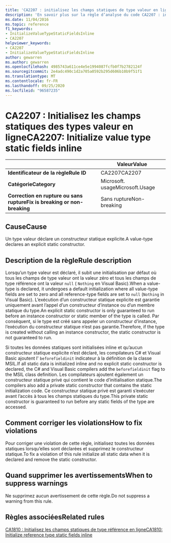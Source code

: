 ```yaml
---
title: 'CA2207 : initialisez les champs statiques de type valeur en ligne (analyse du code)'
description: 'En savoir plus sur la règle d’analyse du code CA2207 : initialiser les champs statiques de type valeur Inline'
ms.date: 11/04/2016
ms.topic: reference
f1_keywords:
- InitializeValueTypeStaticFieldsInline
- CA2207
helpviewer_keywords:
- CA2207
- InitializeValueTypeStaticFieldsInline
author: gewarren
ms.author: gewarren
ms.openlocfilehash: 4985743a611ce4e5e1994087fcfb0f7b2782124f
ms.sourcegitcommit: 2e4adc490c1d2a705a0592b295d606b10b9f51f1
ms.translationtype: MT
ms.contentlocale: fr-FR
ms.lasthandoff: 09/25/2020
ms.locfileid: "96587235"
---
```

# <a name="ca2207-initialize-value-type-static-fields-inline"></a><span data-ttu-id="b321e-103">CA2207 : Initialisez les champs statiques des types valeur en ligne</span><span class="sxs-lookup"><span data-stu-id="b321e-103">CA2207: Initialize value type static fields inline</span></span>

| | <span data-ttu-id="b321e-104">Valeur</span><span class="sxs-lookup"><span data-stu-id="b321e-104">Value</span></span> |
|-|-|
| <span data-ttu-id="b321e-105">**Identificateur de la règle**</span><span class="sxs-lookup"><span data-stu-id="b321e-105">**Rule ID**</span></span> |<span data-ttu-id="b321e-106">CA2207</span><span class="sxs-lookup"><span data-stu-id="b321e-106">CA2207</span></span>|
| <span data-ttu-id="b321e-107">**Catégorie**</span><span class="sxs-lookup"><span data-stu-id="b321e-107">**Category**</span></span> |<span data-ttu-id="b321e-108">Microsoft. usage</span><span class="sxs-lookup"><span data-stu-id="b321e-108">Microsoft.Usage</span></span>|
| <span data-ttu-id="b321e-109">**Correction en rupture ou sans rupture**</span><span class="sxs-lookup"><span data-stu-id="b321e-109">**Fix is breaking or non-breaking**</span></span> |<span data-ttu-id="b321e-110">Sans rupture</span><span class="sxs-lookup"><span data-stu-id="b321e-110">Non-breaking</span></span>|

## <a name="cause"></a><span data-ttu-id="b321e-111">Cause</span><span class="sxs-lookup"><span data-stu-id="b321e-111">Cause</span></span>

<span data-ttu-id="b321e-112">Un type valeur déclare un constructeur statique explicite.</span><span class="sxs-lookup"><span data-stu-id="b321e-112">A value-type declares an explicit static constructor.</span></span>

## <a name="rule-description"></a><span data-ttu-id="b321e-113">Description de la règle</span><span class="sxs-lookup"><span data-stu-id="b321e-113">Rule description</span></span>

<span data-ttu-id="b321e-114">Lorsqu’un type valeur est déclaré, il subit une initialisation par défaut où tous les champs de type valeur ont la valeur zéro et tous les champs de type référence ont la valeur `null` ( `Nothing` en Visual Basic).</span><span class="sxs-lookup"><span data-stu-id="b321e-114">When a value-type is declared, it undergoes a default initialization where all value-type fields are set to zero and all reference-type fields are set to `null` (`Nothing` in Visual Basic).</span></span> <span data-ttu-id="b321e-115">L’exécution d’un constructeur statique explicite est garantie uniquement avant l’appel d’un constructeur d’instance ou d’un membre statique du type.</span><span class="sxs-lookup"><span data-stu-id="b321e-115">An explicit static constructor is only guaranteed to run before an instance constructor or static member of the type is called.</span></span> <span data-ttu-id="b321e-116">Par conséquent, si le type est créé sans appeler un constructeur d’instance, l’exécution du constructeur statique n’est pas garantie.</span><span class="sxs-lookup"><span data-stu-id="b321e-116">Therefore, if the type is created without calling an instance constructor, the static constructor is not guaranteed to run.</span></span>

<span data-ttu-id="b321e-117">Si toutes les données statiques sont initialisées inline et qu’aucun constructeur statique explicite n’est déclaré, les compilateurs C# et Visual Basic ajoutent l' `beforefieldinit` indicateur à la définition de la classe MSIL.</span><span class="sxs-lookup"><span data-stu-id="b321e-117">If all static data is initialized inline and no explicit static constructor is declared, the C# and Visual Basic compilers add the `beforefieldinit` flag to the MSIL class definition.</span></span> <span data-ttu-id="b321e-118">Les compilateurs ajoutent également un constructeur statique privé qui contient le code d’initialisation statique.</span><span class="sxs-lookup"><span data-stu-id="b321e-118">The compilers also add a private static constructor that contains the static initialization code.</span></span> <span data-ttu-id="b321e-119">Ce constructeur statique privé est garanti s’exécuter avant l’accès à tous les champs statiques du type.</span><span class="sxs-lookup"><span data-stu-id="b321e-119">This private static constructor is guaranteed to run before any static fields of the type are accessed.</span></span>

## <a name="how-to-fix-violations"></a><span data-ttu-id="b321e-120">Comment corriger les violations</span><span class="sxs-lookup"><span data-stu-id="b321e-120">How to fix violations</span></span>

<span data-ttu-id="b321e-121">Pour corriger une violation de cette règle, initialisez toutes les données statiques lorsqu’elles sont déclarées et supprimez le constructeur statique.</span><span class="sxs-lookup"><span data-stu-id="b321e-121">To fix a violation of this rule initialize all static data when it is declared and remove the static constructor.</span></span>

## <a name="when-to-suppress-warnings"></a><span data-ttu-id="b321e-122">Quand supprimer les avertissements</span><span class="sxs-lookup"><span data-stu-id="b321e-122">When to suppress warnings</span></span>

<span data-ttu-id="b321e-123">Ne supprimez aucun avertissement de cette règle.</span><span class="sxs-lookup"><span data-stu-id="b321e-123">Do not suppress a warning from this rule.</span></span>

## <a name="related-rules"></a><span data-ttu-id="b321e-124">Règles associées</span><span class="sxs-lookup"><span data-stu-id="b321e-124">Related rules</span></span>

[<span data-ttu-id="b321e-125">CA1810 : Initialisez les champs statiques de type référence en ligne</span><span class="sxs-lookup"><span data-stu-id="b321e-125">CA1810: Initialize reference type static fields inline</span></span>](ca1810.md)
